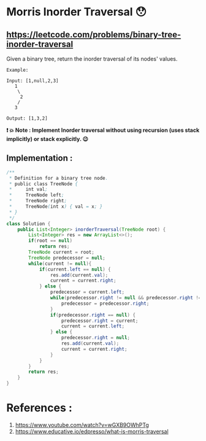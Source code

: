 # Morris Inorder Traversal 😯
## https://leetcode.com/problems/binary-tree-inorder-traversal

Given a binary tree, return the inorder traversal of its nodes' values.
```
Example:

Input: [1,null,2,3]
   1
    \
     2
    /
   3

Output: [1,3,2]
```
**❗️ 💥 Note : Implement Inorder traversal without using recursion (uses stack implicitly) or stack explicitly. 😉** 

## Implementation :

```java
/**
 * Definition for a binary tree node.
 * public class TreeNode {
 *     int val;
 *     TreeNode left;
 *     TreeNode right;
 *     TreeNode(int x) { val = x; }
 * }
 */
class Solution {
    public List<Integer> inorderTraversal(TreeNode root) {
        List<Integer> res = new ArrayList<>();
        if(root == null) 
            return res;
        TreeNode current = root;
        TreeNode predecessor = null;
        while(current != null){
        	if(current.left == null) {
        		res.add(current.val);
        		current = current.right;
        	} else {
        		predecessor = current.left;
        		while(predecessor.right != null && predecessor.right != current){
        			predecessor = predecessor.right;
        		}
        		if(predecessor.right == null) {
        			predecessor.right = current;
        			current = current.left;
        		} else {
        			predecessor.right = null;
        			res.add(current.val);
        			current = current.right;
        		}
        	}
        }
        return res;
    }
}
```

# References :
1. https://www.youtube.com/watch?v=wGXB9OWhPTg
2. https://www.educative.io/edpresso/what-is-morris-traversal
